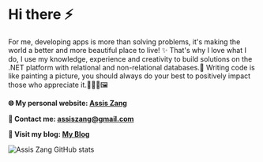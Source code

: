 

# Hi there ⚡
<!-- <img src='https://media.giphy.com/media/X1hTak9mZoCOoLGfSW/giphy.gif' alt="banner" width="600px" height="200px"></img>
**zangassis/zangassis** is a ✨ _special_ ✨ repository because its `README.md` (this file) appears on your GitHub profile.
Here are some ideas to get you started:

- 🔭 I’m currently working on ...
- 🌱 I’m currently learning ...
- 👯 I’m looking to collaborate on ...
- 🤔 I’m looking for help with ...
- 💬 Ask me about ...
- 📫 How to reach me: ...
- 😄 Pronouns: ...
- ⚡ Fun fact: ...
-->

For me, developing apps is more than solving problems, it's making the world a better and more beautiful place to live! ✨ That's why I love what I do, I use my knowledge, experience and creativity to build solutions on the .NET platform with relational and non-relational databases.💖 Writing code is like painting a picture, you should always do your best to positively impact those who appreciate it.👨‍💻🎨🖼️

<strong>🌐 My personal website: [Assis Zang](http://zangassis.github.io)</strong>

<strong>💬 Contact me: assiszang@gmail.com</strong>

<strong>📝 Visit my blog: [My Blog](http://assiszangblog.vercel.app)</strong>

![Assis Zang GitHub stats](https://github-readme-stats.vercel.app/api?username=zangassis&show_icons=true&theme=vue-dark)
<!--[![Top Langs](https://github-readme-stats.vercel.app/api/top-langs/?username=zangassis&layout=compact&theme=vue-dark)](https://github.com/zangassis/github-readme-stats)-->

